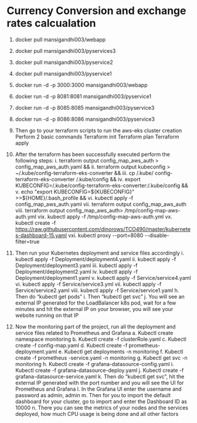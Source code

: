 # Currency Conversion and exchange rates calcualation

1. docker pull mansigandhi003/webapp

2. docker pull mansigandhi003/pyservices3

3. docker pull mansigandhi003/pyservice2

4. docker pull mansigandhi003/pyservice1

5. docker run -d -p 3000:3000 mansigandhi003/webapp

6. docker run -d -p 8081:8081 mansigandhi003/pyservice1

7. docker run -d -p 8085:8085 mansigandhi003/pyservice3

8. docker run -d -p 8086:8086 mansigandhi003/pyservice3

9. Then go to your terraform scripts to run the aws-eks cluster creation Perform 2 basic commands Terraform init Terraform plan Terraform apply

10. After the terraform has been successfully executed perform the following steps: i. terraform output config_map_aws_auth > config_map_aws_auth.yaml && ii. terraform output kubeconfig > ~/.kube/config-terraform-eks-converter && iii. cp /.kube/ config-terraform-eks-converter /.kube/config && iv. export KUBECONFIG=/.kube/config-terraform-eks-converter:/.kube/config && v. echo "export KUBECONFIG=${KUBECONFIG}" >>${HOME}/.bash_profile && vi. kubectl apply -f config_map_aws_auth.yaml vii. terraform output config_map_aws_auth viii. terraform output config_map_aws_auth> /tmp/config-map-aws-auth.yml vix. kubectl apply -f /tmp/config-map-aws-auth.yml vx. kubectl create -f https://raw.githubusercontent.com/dinorows/TCO490/master/kubernetes-dashboard-15.yaml vxi. kubectl proxy --port=8080 --disable-filter=true

11. Then run your Kubernetes deployment and service files accordingly i. kubectl apply -f Deployment/deployment4.yaml ii. kubectl apply -f Deployment/deployment3.yaml iii. kubectl apply -f Deployment/deployment2.yaml iv. kubectl apply -f Deployment/deployment1.yaml v. kubectl apply -f Service/service4.yaml vi. kubectl apply -f Service/service3.yml vii. kubectl apply -f Service/service2.yaml viii. kubectl apply -f Service/service1.yaml h. Then do “kubectl get pods” i. Then “kubectl get svc” j. You will see an external IP generated for the LoadBalancer k8s pod, wait for a few minutes and hit the external IP on your browser, you will see your website running on that IP

12. Now the monitoring part of the project, run all the deployment and service files related to Prometheus and Grafana a. Kubectl create namespace monitoring b. Kubectl create -f clusterRole.yaml c. Kubectl create -f config-map.yaml d. Kubectl create -f prometheus-deployment.yaml e. Kubectl get deployments -n monitoring f. Kubectl create -f prometheus -service.yaml -n monitoring g. Kubectl get svc -n monitoring h. Kubectl create -f grafana-datasource-config.yaml i. Kubectl create -f grafana-datasource-deploy.yaml j. Kubectl create -f grafana-datasource-service.yaml k. Then do “kubectl get svc”, hit the external IP generated with the port number and you will see the UI for Prometheus and Grafana l. In the Grafana UI enter the username and password as admin, admin m. Then for you to import the default dashboard for your cluster, go to import and enter the Dashboard ID as 10000 n. There you can see the metrics of your nodes and the services deployed, how much CPU usage is being done and all other factors
